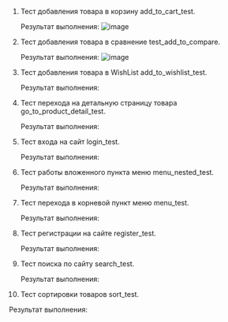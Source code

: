 1) Тест добавления товара в корзину add_to_cart_test.

   Результат выполнения:
   ![image](https://github.com/user-attachments/assets/34f27003-be37-4b6b-a017-108e5b3f9b8b)


2) Тест добавления товара в сравнение test_add_to_compare.

   Результат выполнения:
   ![image](https://github.com/user-attachments/assets/84405d76-611f-4d0d-83da-1c34c9c3726f)


3) Тест добавления товара в WishList add_to_wishlist_test.

   Результат выполнения:


4) Тест перехода на детальную страницу товара go_to_product_detail_test.

   Результат выполнения:


5) Тест входа на сайт login_test.

   Результат выполнения:


6) Тест работы вложенного пункта меню menu_nested_test.

    Результат выполнения:


7) Тест перехода в корневой пункт меню menu_test.

    Результат выполнения:


8) Тест регистрации на сайте register_test.

    Результат выполнения:


9) Тест поиска по сайту search_test.

    Результат выполнения:


10) Тест сортировки товаров sort_test.
  
   Результат выполнения:
   
